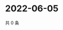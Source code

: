 # 2022-06-05

共 0 条

<!-- BEGIN WEIBO -->
<!-- 最后更新时间 Sun Jun 05 2022 15:14:23 GMT+0800 (China Standard Time) -->

<!-- END WEIBO -->
